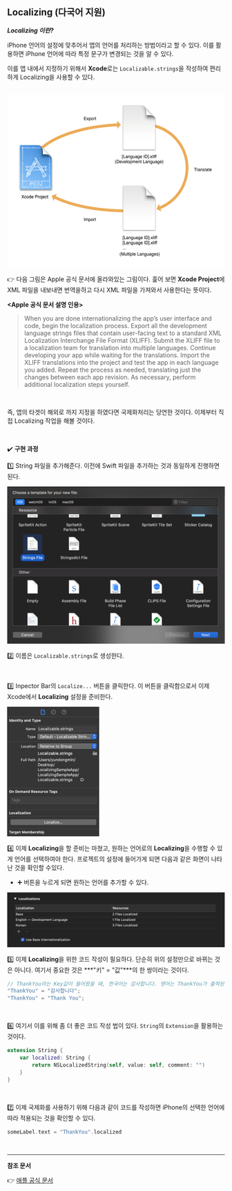 ## Localizing (다국어 지원)

***Localizing 이란?*** 

 iPhone 언어의 설정에 맞추어서 앱의 언어를 처리하는 방법이라고 할 수 있다. 이를 활용하면 iPhone 언어에 따라 특정 문구가 변경되는 것을 알 수 있다.

 이를 앱 내에서 지정하기 위해서 **Xcode**로는 `Localizable.strings`을 작성하여 편리하게 Localizing을 사용할 수 있다.

<br>

<img src="../images/Localizing.png" height="400px">

👉 다음 그림은 Apple 공식 문서에 올라와있는 그림이다. 흝어 보면 **Xcode Project**에 XML 파일을 내보내면 번역을하고 다시 XML 파일을 가져와서 사용한다는 뜻이다.

**<Apple 공식 문서 설명 인용>**

> When you are done internationalizing the app’s user interface and code, begin the localization process. Export all the development language strings files that contain user-facing text to a standard XML Localization Interchange File Format (XLIFF). Submit the XLIFF file to a localization team for translation into multiple languages. Continue developing your app while waiting for the translations. Import the XLIFF translations into the project and test the app in each language you added. Repeat the process as needed, translating just the changes between each app revision. As necessary, perform additional localization steps yourself.

<br>

 즉, 앱의 타겟이 해외로 까지 지정을 하였다면 국제화처리는 당연한 것이다. 이제부터 직접 Localizing 작업을 해볼 것이다.

<br>

✔️ **구현 과정**

1️⃣ String 파일을 추가해준다. 이전에 Swift 파일을 추가하는 것과 동일하게 진행하면 된다.

<img src="../images/StringFile.png">
<br>

2️⃣ 이름은 `Localizable.strings`로 생성한다.

<br>

3️⃣ Inpector Bar의 `Localize...` 버튼을 클릭한다. 이 버튼을 클릭함으로서 이제 Xcode에서 **Localizing** 설정을 준비한다.

<img src="../images/LocalizeButton.png" height="300px">

<br>

4️⃣ 이제 **Localizing**을 할 준비는 마쳤고, 원하는 언어로의 **Localizing**을 수행할  수 있게 언어를 선택하여야 한다. 프로젝트의 설정에 들어가게 되면 다음과 같은 화면이 나타난 것을 확인할 수있다.

* ➕ 버튼을 누르게 되면 원하는 언어를 추가할 수 있다.

<img src="../images/LocalizeSetLanguage.png">

<br>

5️⃣ 이제 **Localizing**을 위한 코드 작성이 필요하다. 단순히 위의 설정만으로 바뀌는 것은 아니다. 여기서 중요한 것은 ***"키" = "값"***의 한 쌍이라는 것이다.

```swift
// ThankYou라는 Key값이 들어왔을 때, 한국어는 감사합니다. 영어는 ThankYou가 출력된다.
"ThankYou" = "감사합니다";
"ThankYou" = "Thank You";
```

<br>

6️⃣ 여기서 이를 위해 좀 더 좋은 코드 작성 법이 있다. `String`의 `Extension`을 활용하는 것이다.

```swift
extension String {
    var localized: String {
        return NSLocalizedString(self, value: self, comment: "")
    }
}
```

<br>

7️⃣ 이제 국제화를 사용하기 위해 다음과 같이 코드를 작성하면 iPhone의 선택한 언어에 따라 적용되는 것을 확인할 수 있다.

```swift
someLabel.text = "ThankYou".localized
```

<br>

---

**참조 문서**

👉 [애플 공식 문서](https://developer.apple.com/library/archive/documentation/MacOSX/Conceptual/BPInternational/LocalizingYourApp/LocalizingYourApp.html#//apple_ref/doc/uid/10000171i-CH5-SW1)
